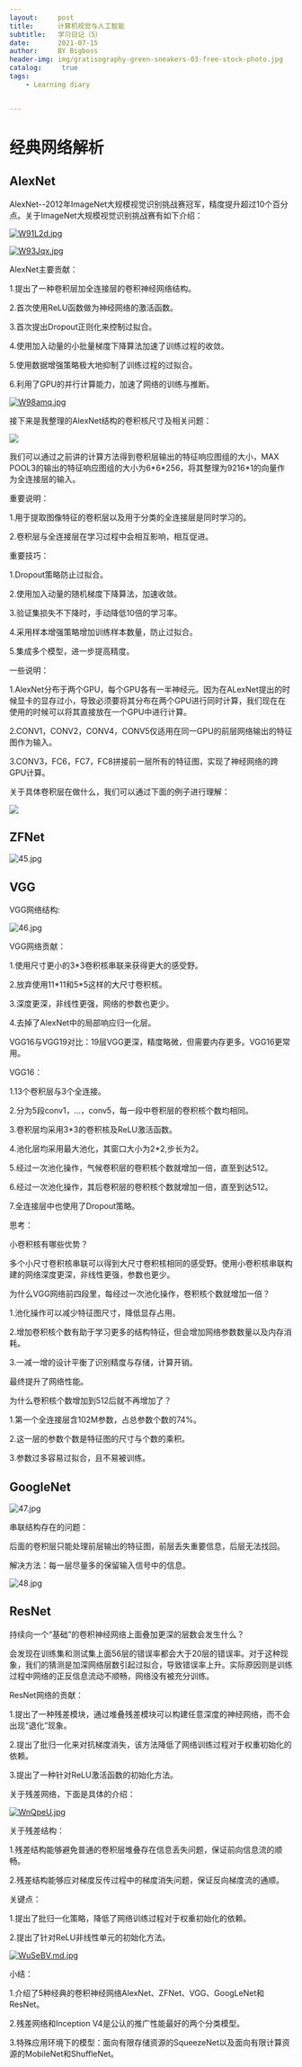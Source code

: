 ```yaml
---
layout:     post
title:      计算机视觉与人工智能
subtitle:   学习日记（5）
date:       2021-07-15
author:     BY Bigboss
header-img: img/gratisography-green-sneakers-03-free-stock-photo.jpg
catalog: 	 true
tags:
    - Learning diary


---
```


# 经典网络解析

## AlexNet

AlexNet--2012年ImageNet大规模视觉识别挑战赛冠军，精度提升超过10个百分点。关于ImageNet大规模视觉识别挑战赛有如下介绍：

[![W91L2d.jpg](https://z3.ax1x.com/2021/07/11/W91L2d.jpg)](https://imgtu.com/i/W91L2d)

[![W93Jqx.jpg](https://z3.ax1x.com/2021/07/11/W93Jqx.jpg)](https://imgtu.com/i/W93Jqx)

AlexNet主要贡献：

1.提出了一种卷积层加全连接层的卷积神经网络结构。

2.首次使用ReLU函数做为神经网络的激活函数。

3.首次提出Dropout正则化来控制过拟合。

4.使用加入动量的小批量梯度下降算法加速了训练过程的收敛。

5.使用数据增强策略极大地抑制了训练过程的过拟合。

6.利用了GPU的并行计算能力，加速了网络的训练与推断。

[![W98amq.jpg](https://z3.ax1x.com/2021/07/11/W98amq.jpg)](https://imgtu.com/i/W98amq)

接下来是我整理的AlexNet结构的卷积核尺寸及相关问题：

![](https://ftp.bmp.ovh/imgs/2021/07/0babcf3c612e9e24.jpg)

我们可以通过之前讲的计算方法得到卷积层输出的特征响应图组的大小，MAX POOL3的输出的特征响应图组的大小为6\*6\*256，将其整理为9216\*1的向量作为全连接层的输入。

重要说明：

1.用于提取图像特征的卷积层以及用于分类的全连接层是同时学习的。

2.卷积层与全连接层在学习过程中会相互影响，相互促进。

重要技巧：

1.Dropout策略防止过拟合。

2.使用加入动量的随机梯度下降算法，加速收敛。

3.验证集损失不下降时，手动降低10倍的学习率。

4.采用样本增强策略增加训练样本数量，防止过拟合。

5.集成多个模型，进一步提高精度。

一些说明：

1.AlexNet分布于两个GPU，每个GPU各有一半神经元。因为在ALexNet提出的时候显卡的显存过小，导致必须要将其分布在两个GPU进行同时计算，我们现在在使用的时候可以将其直接放在一个GPU中进行计算。

2.CONV1，CONV2，CONV4，CONV5仅适用在同一GPU的前层网络输出的特征图作为输入。

3.CONV3，FC6，FC7，FC8拼接前一层所有的特征图，实现了神经网络的跨GPU计算。

关于具体卷积层在做什么，我们可以通过下面的例子进行理解：

![](https://ftp.bmp.ovh/imgs/2021/07/90cab5cbda31a760.jpg)



##  ZFNet

![45.jpg](https://i.loli.net/2021/07/11/mnvTpwLebxr2zl4.jpg)



## VGG

VGG网络结构:

![46.jpg](https://i.loli.net/2021/07/11/chZdMoFbmEGzP8y.jpg)

VGG网络贡献：

1.使用尺寸更小的3\*3卷积核串联来获得更大的感受野。

2.放弃使用11\*11和5\*5这样的大尺寸卷积核。

3.深度更深，非线性更强，网络的参数也更少。

4.去掉了AlexNet中的局部响应归一化层。

VGG16与VGG19对比：19层VGG更深，精度略微，但需要内存更多。VGG16更常用。

VGG16：

1.13个卷积层与3个全连接。

2.分为5段conv1，...，conv5，每一段中卷积层的卷积核个数均相同。

3.卷积层均采用3\*3的卷积核及ReLU激活函数。

4.池化层均采用最大池化，其窗口大小为2\*2,步长为2。

5.经过一次池化操作，气候卷积层的卷积核个数就增加一倍，直至到达512。

6.经过一次池化操作，其后卷积层的卷积核个数就增加一倍，直至到达512。

7.全连接层中也使用了Dropout策略。

思考：

小卷积核有哪些优势？

多个小尺寸卷积核串联可以得到大尺寸卷积核相同的感受野。使用小卷积核串联构建的网络深度更深，非线性更强，参数也更少。

为什么VGG网络前四段里，每经过一次池化操作，卷积核个数就增加一倍？

1.池化操作可以减少特征图尺寸，降低显存占用。

2.增加卷积核个数有助于学习更多的结构特征，但会增加网络参数数量以及内存消耗。

3.一减一增的设计平衡了识别精度与存储，计算开销。

最终提升了网络性能。

为什么卷积核个数增加到512后就不再增加了？

1.第一个全连接层含102M参数，占总参数个数的74%。

2.这一层的参数个数是特征图的尺寸与个数的乘积。

3.参数过多容易过拟合，且不易被训练。

## GoogleNet

![47.jpg](https://i.loli.net/2021/07/11/fiW6OksZqCAxvYV.jpg)

串联结构存在的问题：

后面的卷积层只能处理前层输出的特征图，前层丢失重要信息，后层无法找回。

解决方法：每一层尽量多的保留输入信号中的信息。

![48.jpg](https://i.loli.net/2021/07/11/1roNqHidzOjEeQf.jpg)



## ResNet

持续向一个“基础”的卷积神经网络上面叠加更深的层数会发生什么？

会发现在训练集和测试集上面56层的错误率都会大于20层的错误率。对于这种现象，我们的猜测是加深网络层数引起过拟合，导致错误率上升。实际原因则是训练过程中网络的正反信息流动不顺畅，网络没有被充分训练。

ResNet网络的贡献：

1.提出了一种残差模块，通过堆叠残差模块可以构建任意深度的神经网络，而不会出现“退化”现象。

2.提出了批归一化来对抗梯度消失，该方法降低了网络训练过程对于权重初始化的依赖。

3.提出了一种针对ReLU激活函数的初始化方法。

关于残差网络，下面是具体的介绍：

[![WnQpeU.jpg](https://z3.ax1x.com/2021/07/15/WnQpeU.jpg)](https://imgtu.com/i/WnQpeU)

关于残差结构：

1.残差结构能够避免普通的卷积层堆叠存在信息丢失问题，保证前向信息流的顺畅。

2.残差结构能够应对梯度反传过程中的梯度消失问题，保证反向梯度流的通顺。

关键点：

1.提出了批归一化策略，降低了网络训练过程对于权重初始化的依赖。

2.提出了针对ReLU非线性单元的初始化方法。

[![WuSeBV.md.jpg](https://z3.ax1x.com/2021/07/15/WuSeBV.md.jpg)](https://imgtu.com/i/WuSeBV)



小结：

1.介绍了5种经典的卷积神经网络AlexNet、ZFNet、VGG、GoogLeNet和ResNet。

2.残差网络和Inception V4是公认的推广性能最好的两个分类模型。

3.特殊应用环境下的模型：面向有限存储资源的SqueezeNet以及面向有限计算资源的MobileNet和ShuffleNet。
